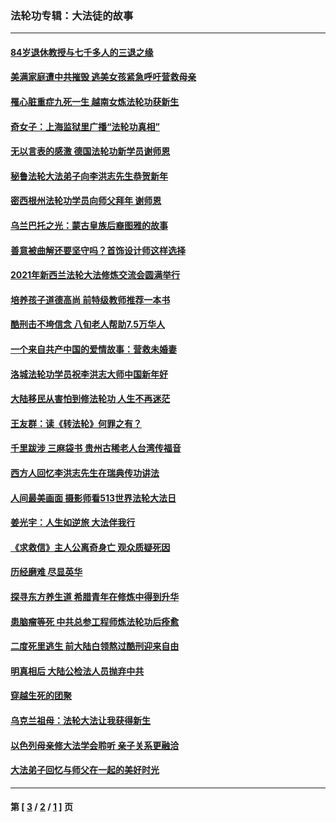 ### 法轮功专辑：大法徒的故事
---
#### [84岁退休教授与七千多人的三退之缘](../../pages/nf1147481/n13796650.md?08100430) 
#### [美满家庭遭中共摧毁 逃美女孩紧急呼吁营救母亲](../../pages/nf1147481/n13792859.md?08100430) 
#### [罹心脏重症九死一生 越南女炼法轮功获新生](../../pages/nf1147481/n13732766.md?08100430) 
#### [奇女子：上海监狱里广播“法轮功真相”](../../pages/nf1147481/n13726443.md?08100430) 
#### [无以言表的感激 德国法轮功新学员谢师恩](../../pages/nf1147481/n13543790.md?08100430) 
#### [秘鲁法轮大法弟子向李洪志先生恭贺新年](../../pages/nf1147481/n13540182.md?08100430) 
#### [密西根州法轮功学员向师父拜年 谢师恩](../../pages/nf1147481/n13538183.md?08100430) 
#### [乌兰巴托之光：蒙古皇族后裔图雅的故事](../../pages/nf1147481/n13155759.md?08100430) 
#### [善意被曲解还要坚守吗？首饰设计师这样选择](../../pages/nf1147481/n13077575.md?08100430) 
#### [2021年新西兰法轮大法修炼交流会圆满举行](../../pages/nf1147481/n13033149.md?08100430) 
#### [培养孩子道德高尚 前特级教师推荐一本书](../../pages/nf1147481/n12938640.md?08100430) 
#### [酷刑击不垮信念 八旬老人帮助7.5万华人](../../pages/nf1147481/n12880712.md?08100430) 
#### [一个来自共产中国的爱情故事：营救未婚妻](../../pages/nf1147481/n12778386.md?08100430) 
#### [洛城法轮功学员祝李洪志大师中国新年好](../../pages/nf1147481/n12724685.md?08100430) 
#### [大陆移民从害怕到修法轮功 人生不再迷茫](../../pages/nf1147481/n12414325.md?08100430) 
#### [王友群：读《转法轮》何罪之有？](../../pages/nf1147481/n12408647.md?08100430) 
#### [千里跋涉 三麻袋书 贵州古稀老人台湾传福音](../../pages/nf1147481/n12198750.md?08100430) 
#### [西方人回忆李洪志先生在瑞典传功讲法](../../pages/nf1147481/n12099607.md?08100430) 
#### [人间最美画面 摄影师看513世界法轮大法日](../../pages/nf1147481/n12094118.md?08100430) 
#### [姜光宇：人生如逆旅 大法伴我行](../../pages/nf1147481/n12088664.md?08100430) 
#### [《求救信》主人公离奇身亡 观众质疑死因](../../pages/nf1147481/n11845215.md?08100430) 
#### [历经磨难 尽显英华](../../pages/nf1147481/n11723297.md?08100430) 
#### [探寻东方养生道 希腊青年在修炼中得到升华](../../pages/nf1147481/n11494502.md?08100430) 
#### [患脑瘤等死 中共总参工程师炼法轮功后痊愈](../../pages/nf1147481/n11466682.md?08100430) 
#### [二度死里逃生 前大陆白领熬过酷刑迎来自由](../../pages/nf1147481/n11368594.md?08100430) 
#### [明真相后 大陆公检法人员抛弃中共](../../pages/nf1147481/n11358618.md?08100430) 
#### [穿越生死的团聚](../../pages/nf1147481/n11258922.md?08100430) 
#### [乌克兰祖母：法轮大法让我获得新生](../../pages/nf1147481/n11269457.md?08100430) 
#### [以色列母亲修大法学会聆听 亲子关系更融洽](../../pages/nf1147481/n11268195.md?08100430) 
#### [大法弟子回忆与师父在一起的美好时光](../../pages/nf1147481/n11267759.md?08100430) 

---
#### 第 [ [3](./3.md?08100430) / [2](./2.md?08100430) / [1](./1.md?08100430) ] 页
